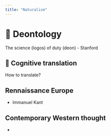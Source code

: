 ```yaml
---
title: "Naturalism"
---
```


# 📑 Deontology

The science (logos) of duty (deon) - Stanford



## 🧠 Cognitive translation

How to translate?

## Rennaissance Europe
- Immanuel Kant

## Contemporary Western thought
- 
